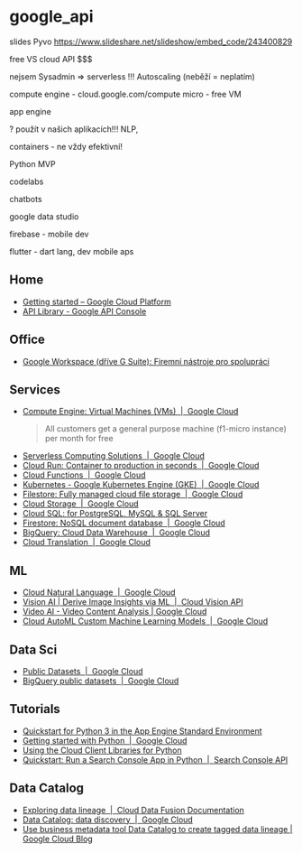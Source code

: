 # google_api

slides Pyvo https://www.slideshare.net/slideshow/embed_code/243400829

free VS cloud API $$$

nejsem Sysadmin => serverless !!! Autoscaling (neběží = neplatím)

compute engine - cloud.google.com/compute
micro - free VM

app engine


? použít v našich aplikacích!!!
NLP, 


containers - ne vždy efektivní!



Python MVP


codelabs

chatbots


google data studio


firebase - mobile dev

flutter - dart lang, dev mobile aps






## Home
* [Getting started – Google Cloud Platform](https://console.cloud.google.com/getting-started?pli=1)
* [API Library - Google API Console](https://console.developers.google.com/apis/library?supportedpurview=project)

## Office
* [Google Workspace (dříve G Suite): Firemní nástroje pro spolupráci](https://workspace.google.com/)

## Services
* [Compute Engine: Virtual Machines (VMs)  |  Google Cloud](https://cloud.google.com/compute)
  >All customers get a general purpose machine (f1-micro instance) per month for free
* [Serverless Computing Solutions  |  Google Cloud](https://cloud.google.com/serverless)
* [Cloud Run: Container to production in seconds  |  Google Cloud](https://cloud.google.com/run)
* [Cloud Functions  |  Google Cloud](https://cloud.google.com/functions)
* [Kubernetes - Google Kubernetes Engine (GKE)  |  Google Cloud](https://cloud.google.com/kubernetes-engine)
* [Filestore: Fully managed cloud file storage  |  Google Cloud](https://cloud.google.com/filestore)
* [Cloud Storage  |  Google Cloud](https://cloud.google.com/storage)
* [Cloud SQL: for PostgreSQL, MySQL & SQL Server](https://cloud.google.com/sql)
* [Firestore: NoSQL document database  |  Google Cloud](https://cloud.google.com/firestore)
* [BigQuery: Cloud Data Warehouse  |  Google Cloud](https://cloud.google.com/bigquery)
* [Cloud Translation  |  Google Cloud](https://cloud.google.com/translate)

## ML
* [Cloud Natural Language  |  Google Cloud](https://cloud.google.com/natural-language)
* [Vision AI | Derive Image Insights via ML  |  Cloud Vision API](https://cloud.google.com/vision)
* [Video AI - Video Content Analysis | Google Cloud](https://cloud.google.com/video-intelligence)
* [Cloud AutoML Custom Machine Learning Models  |  Google Cloud](https://cloud.google.com/automl)

## Data Sci
* [Public Datasets  |  Google Cloud](https://cloud.google.com/public-datasets)
* [BigQuery public datasets  |  Google Cloud](https://cloud.google.com/bigquery/public-data)

## Tutorials
* [Quickstart for Python 3 in the App Engine Standard Environment](https://cloud.google.com/appengine/docs/standard/python3/quickstart)
* [Getting started with Python  |  Google Cloud](https://cloud.google.com/python/docs/getting-started)
* [Using the Cloud Client Libraries for Python](https://cloud.google.com/compute/docs/tutorials/python-guide)
* [Quickstart: Run a Search Console App in Python  |  Search Console API](https://developers.google.com/webmaster-tools/search-console-api-original/v3/quickstart/quickstart-python)

## Data Catalog
* [Exploring data lineage  |  Cloud Data Fusion Documentation](https://cloud.google.com/data-fusion/docs/tutorials/lineage)
* [Data Catalog: data discovery  |  Google Cloud](https://cloud.google.com/data-catalog)
* [Use business metadata tool Data Catalog to create tagged data lineage | Google Cloud Blog](https://cloud.google.com/blog/products/data-analytics/architecting-a-data-lineage-system-for-bigquery)

